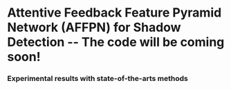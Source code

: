 # Attentive Feedback Feature Pyramid Network (AFFPN) for Shadow Detection -- The code will be coming soon!

### Experimental results with state-of-the-arts methods
